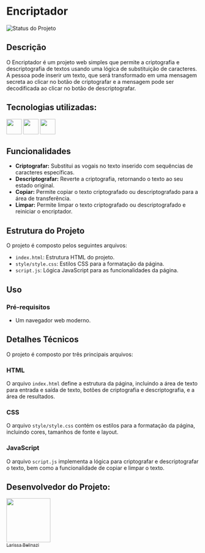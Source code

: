 # Encriptador

![Status do Projeto](http://img.shields.io/static/v1?label=STATUS&message=%20DESENVOLVIDO&color=GREEN&style=for-the-badge)

## Descrição

O Encriptador é um projeto web simples que permite a criptografia e descriptografia de textos usando uma lógica de substituição de caracteres. A pessoa pode inserir um texto, que será transformado em uma mensagem secreta ao clicar no botão de criptografar e a mensagem pode ser decodificada ao clicar no botão de descriptografar. 

## Tecnologias utilizadas:

<img src="https://cdn.jsdelivr.net/gh/devicons/devicon@latest/icons/javascript/javascript-original.svg" width="40" height="40"/> <img src="https://cdn.jsdelivr.net/gh/devicons/devicon@latest/icons/html5/html5-original.svg" width="40" height="40"/> 
<img src="https://cdn.jsdelivr.net/gh/devicons/devicon@latest/icons/css3/css3-original.svg" width="40" height="40"/>

## Funcionalidades

- **Criptografar:** Substitui as vogais no texto inserido com sequências de caracteres específicas.
- **Descriptografar:** Reverte a criptografia, retornando o texto ao seu estado original.
- **Copiar:** Permite copiar o texto criptografado ou descriptografado para a área de transferência.
- **Limpar:** Permite limpar o texto criptografado ou descriptografado e reiniciar o encriptador.

## Estrutura do Projeto

O projeto é composto pelos seguintes arquivos:

- `index.html`: Estrutura HTML do projeto.
- `style/style.css`: Estilos CSS para a formatação da página.
- `script.js`: Lógica JavaScript para as funcionalidades da página.

## Uso

### Pré-requisitos

- Um navegador web moderno.

## Detalhes Técnicos

O projeto é composto por três principais arquivos:

### HTML

O arquivo `index.html` define a estrutura da página, incluindo a área de texto para entrada e saída de texto, botões de criptografia e descriptografia, e a área de resultados.

### CSS

O arquivo `style/style.css` contém os estilos para a formatação da página, incluindo cores, tamanhos de fonte e layout.

### JavaScript

O arquivo `script.js` implementa a lógica para criptografar e descriptografar o texto, bem como a funcionalidade de copiar e limpar o texto.

## Desenvolvedor do Projeto:
[<img loading="lazy" src="https://avatars.githubusercontent.com/u/77128192?v=4" width=115><br><sub>Larissa Belinazi</sub>](https://github.com/lbelinazi)


